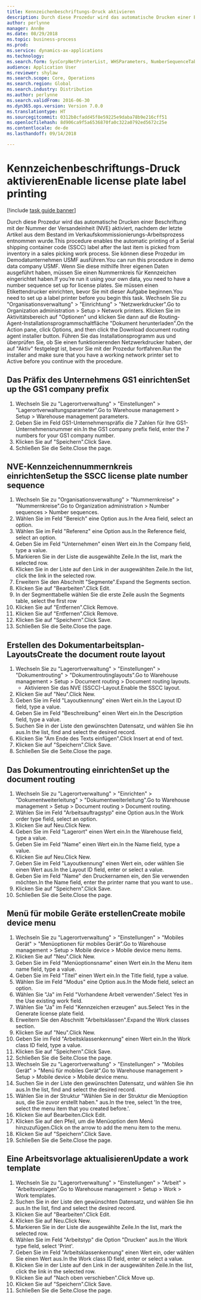 ```yaml
--- 
title: Kennzeichenbeschriftungs-Druck aktivieren
description: Durch diese Prozedur wird das automatische Drucken einer Beschriftung mit der Nummer der Versandeinheit (NVE) aktiviert, nachdem der letzte Artikel aus dem Bestand im Verkaufskommissionierungs-Arbeitsprozess entnommen wurde.
author: perlynne
manager: AnnBe
ms.date: 08/29/2018
ms.topic: business-process
ms.prod: 
ms.service: dynamics-ax-applications
ms.technology: 
ms.search.form: SysCorpNetPrinterList, WHSParameters, NumberSequenceTableListPage, NumberSequenceDetails, WHSDocumentRoutingLayout, WHSDocumentRouting, WHSRFMenuItem, WHSRFMenu, WHSWorkTemplateTable
audience: Application User
ms.reviewer: shylaw
ms.search.scope: Core, Operations
ms.search.region: Global
ms.search.industry: Distribution
ms.author: perlynne
ms.search.validFrom: 2016-06-30
ms.dyn365.ops.version: Version 7.0.0
ms.translationtype: HT
ms.sourcegitcommit: 0312b8cfadd45f8e59225e9daba78b9e216cff51
ms.openlocfilehash: 8d906ca9f5a6536870fa0c322a0792ed5672c25e
ms.contentlocale: de-de
ms.lasthandoff: 09/14/2018

---
```

# <a name="enable-license-plate-label-printing"></a><span data-ttu-id="d3695-103">Kennzeichenbeschriftungs-Druck aktivieren</span><span class="sxs-lookup"><span data-stu-id="d3695-103">Enable license plate label printing</span></span>

[!include [task guide banner](../../includes/task-guide-banner.md)]

<span data-ttu-id="d3695-104">Durch diese Prozedur wird das automatische Drucken einer Beschriftung mit der Nummer der Versandeinheit (NVE) aktiviert, nachdem der letzte Artikel aus dem Bestand im Verkaufskommissionierungs-Arbeitsprozess entnommen wurde.</span><span class="sxs-lookup"><span data-stu-id="d3695-104">This procedure enables the automatic printing of a Serial shipping container code (SSCC) label after the last item is picked from inventory in a sales picking work process.</span></span> <span data-ttu-id="d3695-105">Sie können diese Prozedur im Demodatunternehmen USMF ausführen.</span><span class="sxs-lookup"><span data-stu-id="d3695-105">You can run this procedure in demo data company USMF.</span></span> <span data-ttu-id="d3695-106">Wenn Sie diese mithilfe Ihrer eigenen Daten ausgeführt haben, müssen Sie einen Nummernkreis für Kennzeichen eingerichtet haben.</span><span class="sxs-lookup"><span data-stu-id="d3695-106">If you’re run it using your own data, you need to have a number sequence set up for license plates.</span></span> <span data-ttu-id="d3695-107">Sie müssen einen Etikettendrucker einrichten, bevor Sie mit dieser Aufgabe beginnen.</span><span class="sxs-lookup"><span data-stu-id="d3695-107">You need to set up a label printer before you begin this task.</span></span> <span data-ttu-id="d3695-108">Wechseln Sie zu "Organisationsverwaltung" > "Einrichtung" > "Netzwerkdrucker".</span><span class="sxs-lookup"><span data-stu-id="d3695-108">Go to Organization administration > Setup > Network printers.</span></span> <span data-ttu-id="d3695-109">Klicken Sie im Aktivitätsbereich auf "Optionen" und klicken Sie dann auf die Routing-Agent-Installationsprogrammschaltfläche "Dokument herunterladen".</span><span class="sxs-lookup"><span data-stu-id="d3695-109">On the Action pane, click Options, and then click the Download document routing agent installer button.</span></span> <span data-ttu-id="d3695-110">Führen Sie das Installationsprogramm aus und überprüfen Sie, ob Sie einen funktionierenden Netzwerkdrucker haben, der auf "Aktiv" festgelegt ist, bevor Sie mit der Prozedur fortfahren.</span><span class="sxs-lookup"><span data-stu-id="d3695-110">Run the installer and make sure that you have a working network printer set to Active before you continue with the procedure.</span></span>


## <a name="set-up-the-gs1-company-prefix"></a><span data-ttu-id="d3695-111">Das Präfix des Unternehmens GS1 einrichten</span><span class="sxs-lookup"><span data-stu-id="d3695-111">Set up the GS1 company prefix</span></span>
1. <span data-ttu-id="d3695-112">Wechseln Sie zu "Lagerortverwaltung" > "Einstellungen" > "Lagerortverwaltungsparameter".</span><span class="sxs-lookup"><span data-stu-id="d3695-112">Go to Warehouse management > Setup > Warehouse management parameters.</span></span>
2. <span data-ttu-id="d3695-113">Geben Sie im Feld GS1-Unternehmenspräfix die 7 Zahlen für Ihre GS1-Unternehmensnummer ein.</span><span class="sxs-lookup"><span data-stu-id="d3695-113">In the GS1 company prefix field, enter the 7 numbers for your GS1 company number.</span></span>
3. <span data-ttu-id="d3695-114">Klicken Sie auf "Speichern".</span><span class="sxs-lookup"><span data-stu-id="d3695-114">Click Save.</span></span>
4. <span data-ttu-id="d3695-115">Schließen Sie die Seite.</span><span class="sxs-lookup"><span data-stu-id="d3695-115">Close the page.</span></span>

## <a name="setup-the-sscc-license-plate-number-sequence"></a><span data-ttu-id="d3695-116">NVE-Kennzeichennummernkreis einrichten</span><span class="sxs-lookup"><span data-stu-id="d3695-116">Setup the SSCC license plate number sequence</span></span>
1. <span data-ttu-id="d3695-117">Wechseln Sie zu "Organisationsverwaltung" > "Nummernkreise" > "Nummernkreise".</span><span class="sxs-lookup"><span data-stu-id="d3695-117">Go to Organization administration > Number sequences > Number sequences.</span></span>
2. <span data-ttu-id="d3695-118">Wählen Sie im Feld "Bereich" eine Option aus.</span><span class="sxs-lookup"><span data-stu-id="d3695-118">In the Area field, select an option.</span></span>
3. <span data-ttu-id="d3695-119">Wählen Sie im Feld "Referenz" eine Option aus.</span><span class="sxs-lookup"><span data-stu-id="d3695-119">In the Reference field, select an option.</span></span>
4. <span data-ttu-id="d3695-120">Geben Sie im Feld "Unternehmen" einen Wert ein.</span><span class="sxs-lookup"><span data-stu-id="d3695-120">In the Company field, type a value.</span></span>
5. <span data-ttu-id="d3695-121">Markieren Sie in der Liste die ausgewählte Zeile.</span><span class="sxs-lookup"><span data-stu-id="d3695-121">In the list, mark the selected row.</span></span>
6. <span data-ttu-id="d3695-122">Klicken Sie in der Liste auf den Link in der ausgewählten Zeile.</span><span class="sxs-lookup"><span data-stu-id="d3695-122">In the list, click the link in the selected row.</span></span>
7. <span data-ttu-id="d3695-123">Erweitern Sie den Abschnitt "Segmente".</span><span class="sxs-lookup"><span data-stu-id="d3695-123">Expand the Segments section.</span></span>
8. <span data-ttu-id="d3695-124">Klicken Sie auf "Bearbeiten".</span><span class="sxs-lookup"><span data-stu-id="d3695-124">Click Edit.</span></span>
9. <span data-ttu-id="d3695-125">In der Segmenttabelle wählen Sie die erste Zeile aus</span><span class="sxs-lookup"><span data-stu-id="d3695-125">In the Segments table, select the first row</span></span>
10. <span data-ttu-id="d3695-126">Klicken Sie auf "Entfernen".</span><span class="sxs-lookup"><span data-stu-id="d3695-126">Click Remove.</span></span>
11. <span data-ttu-id="d3695-127">Klicken Sie auf "Entfernen".</span><span class="sxs-lookup"><span data-stu-id="d3695-127">Click Remove.</span></span>
12. <span data-ttu-id="d3695-128">Klicken Sie auf "Speichern".</span><span class="sxs-lookup"><span data-stu-id="d3695-128">Click Save.</span></span>
13. <span data-ttu-id="d3695-129">Schließen Sie die Seite.</span><span class="sxs-lookup"><span data-stu-id="d3695-129">Close the page.</span></span>

## <a name="create-the-document-route-layout"></a><span data-ttu-id="d3695-130">Erstellen des Dokumentarbeitsplan-Layouts</span><span class="sxs-lookup"><span data-stu-id="d3695-130">Create the document route layout</span></span>
1. <span data-ttu-id="d3695-131">Wechseln Sie zu "Lagerortverwaltung" > "Einstellungen" > "Dokumentrouting" > "Dokumentroutinglayouts".</span><span class="sxs-lookup"><span data-stu-id="d3695-131">Go to Warehouse management > Setup > Document routing > Document routing layouts.</span></span>
    * <span data-ttu-id="d3695-132">Aktivieren Sie das NVE (SSCC)-Layout.</span><span class="sxs-lookup"><span data-stu-id="d3695-132">Enable the SSCC layout.</span></span>  
2. <span data-ttu-id="d3695-133">Klicken Sie auf "Neu".</span><span class="sxs-lookup"><span data-stu-id="d3695-133">Click New.</span></span>
3. <span data-ttu-id="d3695-134">Geben Sie im Feld "Layoutkennung" einen Wert ein.</span><span class="sxs-lookup"><span data-stu-id="d3695-134">In the Layout ID field, type a value.</span></span>
4. <span data-ttu-id="d3695-135">Geben Sie im Feld "Beschreibung" einen Wert ein.</span><span class="sxs-lookup"><span data-stu-id="d3695-135">In the Description field, type a value.</span></span>
5. <span data-ttu-id="d3695-136">Suchen Sie in der Liste den gewünschten Datensatz, und wählen Sie ihn aus.</span><span class="sxs-lookup"><span data-stu-id="d3695-136">In the list, find and select the desired record.</span></span>
6. <span data-ttu-id="d3695-137">Klicken Sie "Am Ende des Texts einfügen".</span><span class="sxs-lookup"><span data-stu-id="d3695-137">Click Insert at end of text.</span></span>
7. <span data-ttu-id="d3695-138">Klicken Sie auf "Speichern".</span><span class="sxs-lookup"><span data-stu-id="d3695-138">Click Save.</span></span>
8. <span data-ttu-id="d3695-139">Schließen Sie die Seite.</span><span class="sxs-lookup"><span data-stu-id="d3695-139">Close the page.</span></span>

## <a name="set-up-the-document-routing"></a><span data-ttu-id="d3695-140">Das Dokumentrouting einrichten</span><span class="sxs-lookup"><span data-stu-id="d3695-140">Set up the document routing</span></span>
1. <span data-ttu-id="d3695-141">Wechseln Sie zu "Lagerortverwaltung" > "Einrichten" > "Dokumentweiterleitung" > "Dokumentweiterleitung".</span><span class="sxs-lookup"><span data-stu-id="d3695-141">Go to Warehouse management > Setup > Document routing > Document routing.</span></span>
2. <span data-ttu-id="d3695-142">Wählen Sie im Feld "Arbeitsauftragstyp" eine Option aus.</span><span class="sxs-lookup"><span data-stu-id="d3695-142">In the Work order type field, select an option.</span></span>
3. <span data-ttu-id="d3695-143">Klicken Sie auf Neu.</span><span class="sxs-lookup"><span data-stu-id="d3695-143">Click New.</span></span>
4. <span data-ttu-id="d3695-144">Geben Sie im Feld "Lagerort" einen Wert ein.</span><span class="sxs-lookup"><span data-stu-id="d3695-144">In the Warehouse field, type a value.</span></span>
5. <span data-ttu-id="d3695-145">Geben Sie im Feld "Name" einen Wert ein.</span><span class="sxs-lookup"><span data-stu-id="d3695-145">In the Name field, type a value.</span></span>
6. <span data-ttu-id="d3695-146">Klicken Sie auf Neu.</span><span class="sxs-lookup"><span data-stu-id="d3695-146">Click New.</span></span>
7. <span data-ttu-id="d3695-147">Geben Sie im Feld "Layoutkennung" einen Wert ein, oder wählen Sie einen Wert aus.</span><span class="sxs-lookup"><span data-stu-id="d3695-147">In the Layout ID field, enter or select a value.</span></span>
8. <span data-ttu-id="d3695-148">Geben Sie im Feld "Name" den Druckernamen ein, den Sie verwenden möchten.</span><span class="sxs-lookup"><span data-stu-id="d3695-148">In the Name field, enter the printer name that you want to use..</span></span>
9. <span data-ttu-id="d3695-149">Klicken Sie auf "Speichern".</span><span class="sxs-lookup"><span data-stu-id="d3695-149">Click Save.</span></span>
10. <span data-ttu-id="d3695-150">Schließen Sie die Seite.</span><span class="sxs-lookup"><span data-stu-id="d3695-150">Close the page.</span></span>

## <a name="create-mobile-device-menu"></a><span data-ttu-id="d3695-151">Menü für mobile Geräte erstellen</span><span class="sxs-lookup"><span data-stu-id="d3695-151">Create mobile device menu</span></span>
1. <span data-ttu-id="d3695-152">Wechseln Sie zu "Lagerortverwaltung" > "Einstellungen" > "Mobiles Gerät" > "Menüoptionen für mobiles Gerät".</span><span class="sxs-lookup"><span data-stu-id="d3695-152">Go to Warehouse management > Setup > Mobile device > Mobile device menu items.</span></span>
2. <span data-ttu-id="d3695-153">Klicken Sie auf "Neu".</span><span class="sxs-lookup"><span data-stu-id="d3695-153">Click New.</span></span>
3. <span data-ttu-id="d3695-154">Geben Sie im Feld "Menüoptionsname" einen Wert ein.</span><span class="sxs-lookup"><span data-stu-id="d3695-154">In the Menu item name field, type a value.</span></span>
4. <span data-ttu-id="d3695-155">Geben Sie im Feld "Titel" einen Wert ein.</span><span class="sxs-lookup"><span data-stu-id="d3695-155">In the Title field, type a value.</span></span>
5. <span data-ttu-id="d3695-156">Wählen Sie im Feld "Modus" eine Option aus.</span><span class="sxs-lookup"><span data-stu-id="d3695-156">In the Mode field, select an option.</span></span>
6. <span data-ttu-id="d3695-157">Wählen Sie "Ja" im Feld "Vorhandene Arbeit verwenden".</span><span class="sxs-lookup"><span data-stu-id="d3695-157">Select Yes in the Use existing work field.</span></span>
7. <span data-ttu-id="d3695-158">Wählen Sie "Ja" im Feld "Kennzeichen erzeugen" aus.</span><span class="sxs-lookup"><span data-stu-id="d3695-158">Select Yes in the Generate license plate field.</span></span>
8. <span data-ttu-id="d3695-159">Erweitern Sie den Abschnitt "Arbeitsklassen".</span><span class="sxs-lookup"><span data-stu-id="d3695-159">Expand the Work classes section.</span></span>
9. <span data-ttu-id="d3695-160">Klicken Sie auf "Neu".</span><span class="sxs-lookup"><span data-stu-id="d3695-160">Click New.</span></span>
10. <span data-ttu-id="d3695-161">Geben Sie im Feld "Arbeitsklassenkennung" einen Wert ein.</span><span class="sxs-lookup"><span data-stu-id="d3695-161">In the Work class ID field, type a value.</span></span>
11. <span data-ttu-id="d3695-162">Klicken Sie auf "Speichern".</span><span class="sxs-lookup"><span data-stu-id="d3695-162">Click Save.</span></span>
12. <span data-ttu-id="d3695-163">Schließen Sie die Seite.</span><span class="sxs-lookup"><span data-stu-id="d3695-163">Close the page.</span></span>
13. <span data-ttu-id="d3695-164">Wechseln Sie zu "Lagerortverwaltung" > "Einstellungen" > "Mobiles Gerät" > "Menü für mobiles Gerät".</span><span class="sxs-lookup"><span data-stu-id="d3695-164">Go to Warehouse management > Setup > Mobile device > Mobile device menu.</span></span>
14. <span data-ttu-id="d3695-165">Suchen Sie in der Liste den gewünschten Datensatz, und wählen Sie ihn aus.</span><span class="sxs-lookup"><span data-stu-id="d3695-165">In the list, find and select the desired record.</span></span>
15. <span data-ttu-id="d3695-166">Wählen Sie in der Struktur "Wählen Sie in der Struktur die Menüoption aus, die Sie zuvor erstellt haben." aus.</span><span class="sxs-lookup"><span data-stu-id="d3695-166">In the tree, select 'In the tree, select the menu item that you created before.'.</span></span>
16. <span data-ttu-id="d3695-167">Klicken Sie auf Bearbeiten.</span><span class="sxs-lookup"><span data-stu-id="d3695-167">Click Edit.</span></span>
17. <span data-ttu-id="d3695-168">Klicken Sie auf den Pfeil, um die Menüoption dem Menü hinzuzufügen.</span><span class="sxs-lookup"><span data-stu-id="d3695-168">Click on the arrow to add the menu item to the menu.</span></span>
18. <span data-ttu-id="d3695-169">Klicken Sie auf "Speichern".</span><span class="sxs-lookup"><span data-stu-id="d3695-169">Click Save.</span></span>
19. <span data-ttu-id="d3695-170">Schließen Sie die Seite.</span><span class="sxs-lookup"><span data-stu-id="d3695-170">Close the page.</span></span>

## <a name="update-a-work-template"></a><span data-ttu-id="d3695-171">Eine Arbeitsvorlage aktualisieren</span><span class="sxs-lookup"><span data-stu-id="d3695-171">Update a work template</span></span>
1. <span data-ttu-id="d3695-172">Wechseln Sie zu "Lagerortverwaltung" > "Einstellungen" > "Arbeit" > "Arbeitsvorlagen".</span><span class="sxs-lookup"><span data-stu-id="d3695-172">Go to Warehouse management > Setup > Work > Work templates.</span></span>
2. <span data-ttu-id="d3695-173">Suchen Sie in der Liste den gewünschten Datensatz, und wählen Sie ihn aus.</span><span class="sxs-lookup"><span data-stu-id="d3695-173">In the list, find and select the desired record.</span></span>
3. <span data-ttu-id="d3695-174">Klicken Sie auf "Bearbeiten".</span><span class="sxs-lookup"><span data-stu-id="d3695-174">Click Edit.</span></span>
4. <span data-ttu-id="d3695-175">Klicken Sie auf Neu.</span><span class="sxs-lookup"><span data-stu-id="d3695-175">Click New.</span></span>
5. <span data-ttu-id="d3695-176">Markieren Sie in der Liste die ausgewählte Zeile.</span><span class="sxs-lookup"><span data-stu-id="d3695-176">In the list, mark the selected row.</span></span>
6. <span data-ttu-id="d3695-177">Wählen Sie im Feld "Arbeitstyp" die Option "Drucken" aus.</span><span class="sxs-lookup"><span data-stu-id="d3695-177">In the Work type field, select 'Print'.</span></span>
7. <span data-ttu-id="d3695-178">Geben Sie im Feld "Arbeitsklassenkennung" einen Wert ein, oder wählen Sie einen Wert aus.</span><span class="sxs-lookup"><span data-stu-id="d3695-178">In the Work class ID field, enter or select a value.</span></span>
8. <span data-ttu-id="d3695-179">Klicken Sie in der Liste auf den Link in der ausgewählten Zeile.</span><span class="sxs-lookup"><span data-stu-id="d3695-179">In the list, click the link in the selected row.</span></span>
9. <span data-ttu-id="d3695-180">Klicken Sie auf "Nach oben verschieben".</span><span class="sxs-lookup"><span data-stu-id="d3695-180">Click Move up.</span></span>
10. <span data-ttu-id="d3695-181">Klicken Sie auf "Speichern".</span><span class="sxs-lookup"><span data-stu-id="d3695-181">Click Save.</span></span>
11. <span data-ttu-id="d3695-182">Schließen Sie die Seite.</span><span class="sxs-lookup"><span data-stu-id="d3695-182">Close the page.</span></span>



